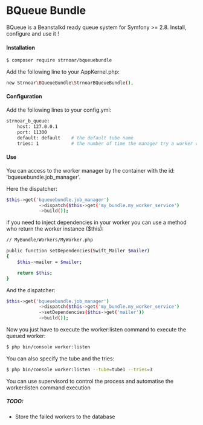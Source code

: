 
# BQueue Bundle

BQueue is a Beanstalkd ready queue system for Symfony >= 2.8. Install, configure and use it !

#### Installation

```sh
$ composer require strnoar/bqueuebundle
```

Add the following line to your AppKernel.php:
```sh
new Strnoar\BQueueBundle\StrnoarBQueueBundle(),
```

#### Configuration

Add the following lines to your config.yml:
```sh
strnoar_b_queue:
    host: 127.0.0.1
    port: 11300
    default: default    # the default tube name
    tries: 1            # the number of time the manager try a worker who failed 
```

#### Use

You can access to the worker manager by the container with the id: 'bqueuebundle.job_manager'.

Here the dispatcher:


```sh
$this->get('bqueuebundle.job_manager')
            ->dispatch($this->get('my_bundle.my_worker_service')
            ->build());
```

if you need to inject dependencies in your worker you can use a method who return the worker instance ($this):

```sh
// MyBundle/Workers/MyWorker.php

public function setDependencies(Swift_Mailer $mailer)
{
    $this->mailer = $mailer;

    return $this;
}
```

And the dispatcher:

```sh
$this->get('bqueuebundle.job_manager')
            ->dispatch($this->get('my_bundle.my_worker_service')
            ->setDependencies($this->get('mailer'))
            ->build());
```

Now you just have to execute the worker:listen command to execute the queued worker:

```sh
$ php bin/console worker:listen
```

You can also specify the tube and the tries:

```sh
$ php bin/console worker:listen --tube=tube1 --tries=3
```

You can use supervisord to control the process and automatise the worker:listen command execution


##### TODO:

- Store the failed workers to the database